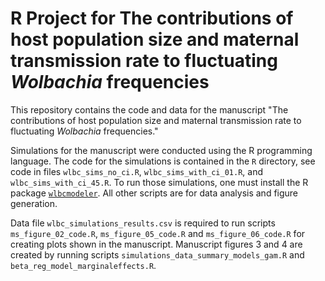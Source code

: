 # R Project for The contributions of host population size and maternal transmission rate to fluctuating *Wolbachia* frequencies

This repository contains the code and data for the manuscript 
"The contributions of host population size and maternal transmission rate to fluctuating *Wolbachia* frequencies."

Simulations for the manuscript were conducted using the R programming language. 
The code for the simulations is contained in the `R` directory, see code in 
files `wlbc_sims_no_ci.R`, `wlbc_sims_with_ci_01.R`, and `wlbc_sims_with_ci_45.R`. 
To run those simulations, one must install the R package [`wlbcmodeler`](https://github.com/jmgraham30/wlbcmodeler). 
All other scripts are for data analysis and figure generation. 

Data file `wlbc_simulations_results.csv` is required to run scripts `ms_figure_02_code.R`, `ms_figure_05_code.R` and `ms_figure_06_code.R` 
for creating plots shown in the manuscript. Manuscript figures 3 and 4 are created by running scripts 
`simulations_data_summary_models_gam.R` and `beta_reg_model_marginaleffects.R`.